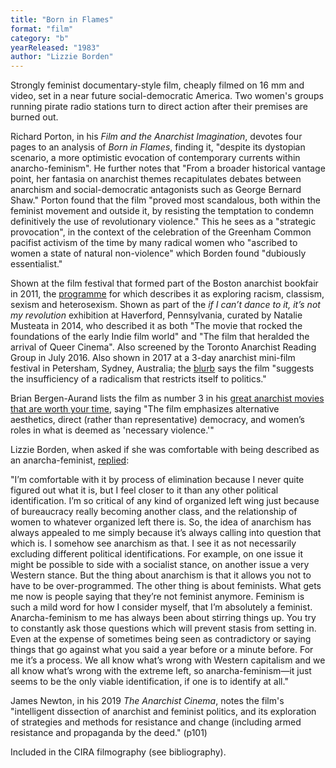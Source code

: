 ```yaml
---
title: "Born in Flames"
format: "film"
category: "b"
yearReleased: "1983"
author: "Lizzie Borden"
---
```

Strongly feminist documentary-style film,  cheaply filmed on 16 mm and video, set in a near future  social-democratic America. Two women's groups running pirate radio  stations turn to direct action after their premises are burned out. 

Richard Porton, in his <em>Film and the  Anarchist Imagination</em>, devotes four pages to an analysis of  <em>Born in Flames</em>, finding it, "despite its dystopian scenario, a  more optimistic evocation of contemporary currents within  anarcho-feminism". He further notes that "From a broader historical  vantage point, her fantasia on anarchist themes recapitulates  debates between anarchism and social-democratic antagonists such as  George Bernard Shaw." Porton found that the film "proved most  scandalous, both within the feminist movement and outside it, by  resisting the temptation to condemn definitively the use of  revolutionary violence." This he sees as a "strategic provocation",  in the context of the celebration of the Greenham Common pacifist  activism of the time by many radical women who "ascribed to women a  state of natural non-violence" which Borden found "dubiously  essentialist."

Shown at the film festival that formed part of  the Boston anarchist bookfair in 2011, the <a href="http://web.archive.org/web/20120503045118/http:/bostonanarchistbookfair.org/film-festival"> programme</a> for which describes it as exploring racism, classism,  sexism and heterosexism. Shown as part of the <em>if I can’t dance  to it, it’s not my revolution</em> exhibition at Haverford,  Pennsylvania, curated by Natalie Musteata in 2014, who described it  as both "The movie that rocked the foundations of the early Indie  film world" and "The film that heralded the arrival of Queer  Cinema". Also screened by the Toronto Anarchist Reading Group in  July 2016. Also shown in 2017 at a 3-day anarchist mini-film  festival in Petersham, Sydney, Australia; the <a href="http://www.jura.org.au/node/2938">blurb</a> says the film  "suggests the insufficiency of a radicalism that restricts itself to  politics."

Brian Bergen-Aurand lists the film as number 3  in his <a href="http://www.tasteofcinema.com/2015/20-great-anarchist-movies-that-are-worth-your-time/3/"> great anarchist movies that are worth your time</a>, saying "The  film emphasizes alternative aesthetics, direct (rather than  representative) democracy, and women’s roles in what is deemed as  'necessary violence.'"

Lizzie Borden, when asked if she was  comfortable with being described as an anarcha-feminist, <a href="http://www.kersplebedeb.com/mystuff/video/review/lizzie_borden.html"> replied</a>:

"I’m comfortable with it by process of  elimination because I never quite figured out what it is, but I feel  closer to it than any other political identification. I’m so  critical of any kind of organized left wing just because of  bureaucracy really becoming another class, and the relationship of  women to whatever organized left there is. So, the idea of anarchism  has always appealed to me simply because it’s always calling into  question that which is. I somehow see anarchism as that. I see it as  not necessarily excluding different political identifications. For  example, on one issue it might be possible to side with a socialist  stance, on another issue a very Western stance. But the thing about  anarchism is that it allows you not to have to be over-programmed.  The other thing is about feminists. What gets me now is people  saying that they’re not feminist anymore. Feminism is such a mild  word for how I consider myself, that I’m absolutely a feminist.  Anarcha-feminism to me has always been about stirring things up. You  try to constantly ask those questions which will prevent stasis from  setting in. Even at the expense of sometimes being seen as  contradictory or saying things that go against what you said a year  before or a minute before. For me it’s a process. We all know what’s  wrong with Western capitalism and we all know what’s wrong with the  extreme left, so anarcha-feminism—it just seems to be the only  viable identification, if one is to identify at all."

James Newton, in his 2019 _The Anarchist Cinema_, notes the film's "intelligent dissection of anarchist and feminist politics, and its exploration of strategies and methods for resistance and change (including armed resistance and propaganda by the deed." (p101)

Included in the CIRA filmography (see bibliography).


